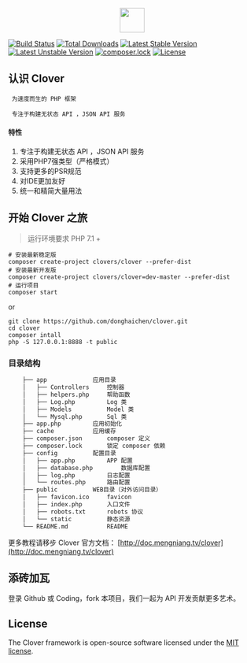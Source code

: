<p align="center"><img src="https://res.cloudinary.com/clover-cms/image/upload/v1567957620/clover_pljwc5.png" height="50"></p>

[![Build Status](https://travis-ci.org/donghaichen/clover.svg?branch=master)](https://travis-ci.org/donghaichen/clover)
[![Total Downloads](https://poser.pugx.org/clovers/clover/downloads)](https://packagist.org/packages/clovers/clover)
[![Latest Stable Version](https://poser.pugx.org/clovers/clover/v/stable)](https://packagist.org/packages/clovers/clover)
[![Latest Unstable Version](https://poser.pugx.org/clovers/clover/v/unstable)](https://packagist.org/packages/clovers/clover)
[![composer.lock](https://poser.pugx.org/clovers/clover/composerlock)](https://packagist.org/packages/clovers/clover)
[![License](https://poser.pugx.org/clovers/clover/license)](https://packagist.org/packages/clovers/clover)

## 认识 Clover

	 为速度而生的 PHP 框架
	
	 专注于构建无状态 API ，JSON API 服务

#### 特性

1. 专注于构建无状态 API ，JSON API 服务
2. 采用PHP7强类型（严格模式）
3. 支持更多的PSR规范
4. 对IDE更加友好
5. 统一和精简大量用法

## 开始 Clover 之旅

> 运行环境要求 PHP 7.1 +

 ```shell
 # 安装最新稳定版
composer create-project clovers/clover --prefer-dist
# 安装最新开发版
composer create-project clovers/clover=dev-master --prefer-dist
# 运行项目
composer start
 ```
or
 ```shell
git clone https://github.com/donghaichen/clover.git
cd clover
composer intall
php -S 127.0.0.1:8888 -t public
 ```
### 目录结构

``` html
	├── app				应用目录
	│   ├── Controllers		控制器
	│   ├── helpers.php		帮助函数
	│   ├── Log.php			Log 类
	│   ├── Models			Model 类
	│   └── Mysql.php		Sql 类
	├── app.php			应用初始化
	├── cache			应用缓存
	├── composer.json		composer 定义
	├── composer.lock		锁定 composer 依赖
	├── config			配置目录
	│   ├── app.php			APP 配置
	│   ├── database.php		数据库配置
	│   ├── log.php			日志配置
	│   └── routes.php		路由配置
	├── public			WEB目录（对外访问目录）
	│   ├── favicon.ico		favicon
	│   ├── index.php		入口文件
	│   ├── robots.txt		robots 协议
	│   └── static			静态资源
	└── README.md			README
```
更多教程请移步 Clover 官方文档： [http://doc.mengniang.tv/clover](http://doc.mengniang.tv/clover)

## 添砖加瓦

登录 Github 或 Coding，fork 本项目，我们一起为 API 开发贡献更多艺术。

## License

The Clover framework is open-source software licensed under the [MIT license](https://opensource.org/licenses/MIT).

